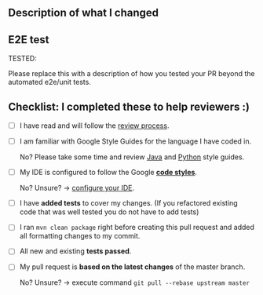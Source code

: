 ## Description of what I changed

<!--- Describe your changes in detail -->
<!--- It can simply be your commit message, which you must have -->
<!--- If your PR is related to an issue , please mention it here. -->
<!--- It is generally a good practice to first file an issue with enough
  context and reference it in the PR, but if you don't have that, please remove
  this section. -->

## E2E test

<!-- There are different scenarios for using the tools in this repo; please
  help your reviewers by describing how you have e2e tested your change. -->

TESTED:

Please replace this with a description of how you tested your PR beyond the
automated e2e/unit tests.

## Checklist: I completed these to help reviewers :)

<!--- Put an `x` in the box if you did the task -->
<!--- If you forgot a task please follow the instructions below -->

- [ ] I have read and will follow the
      [review process](https://github.com/GoogleCloudPlatform/openmrs-fhir-analytics/blob/master/doc/review_process.md).
- [ ] I am familiar with Google Style Guides for the language I have coded in.

  No? Please take some time and review
  [Java](https://google.github.io/styleguide/javaguide.html) and
  [Python](https://google.github.io/styleguide/pyguide.html) style guides.

- [ ] My IDE is configured to follow the Google
      [**code styles**](https://google.github.io/styleguide/).

  No? Unsure? ->
  [configure your IDE](https://github.com/google/google-java-format).

- [ ] I have **added tests** to cover my changes. (If you refactored existing
      code that was well tested you do not have to add tests)
- [ ] I ran `mvn clean package` right before creating this pull request and
      added all formatting changes to my commit.
- [ ] All new and existing **tests passed**.
- [ ] My pull request is **based on the latest changes** of the master branch.

  No? Unsure? -> execute command `git pull --rebase upstream master`
